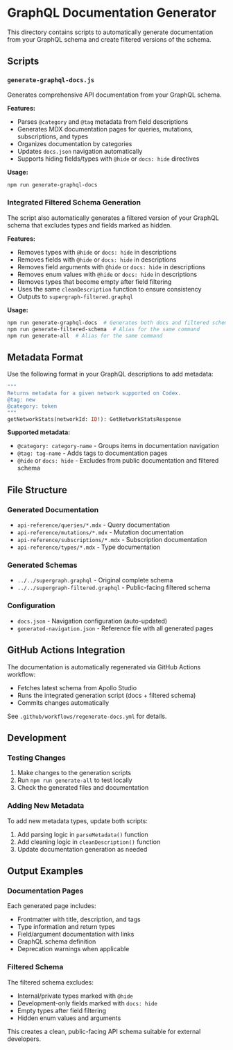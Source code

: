 # GraphQL Documentation Generator

This directory contains scripts to automatically generate documentation from your GraphQL schema and create filtered versions of the schema.

## Scripts

### `generate-graphql-docs.js`
Generates comprehensive API documentation from your GraphQL schema.

**Features:**
- Parses `@category` and `@tag` metadata from field descriptions
- Generates MDX documentation pages for queries, mutations, subscriptions, and types
- Organizes documentation by categories
- Updates `docs.json` navigation automatically
- Supports hiding fields/types with `@hide` or `docs: hide` directives

**Usage:**
```bash
npm run generate-graphql-docs
```

### Integrated Filtered Schema Generation
The script also automatically generates a filtered version of your GraphQL schema that excludes types and fields marked as hidden.

**Features:**
- Removes types with `@hide` or `docs: hide` in descriptions
- Removes fields with `@hide` or `docs: hide` in descriptions
- Removes field arguments with `@hide` or `docs: hide` in descriptions
- Removes enum values with `@hide` or `docs: hide` in descriptions
- Removes types that become empty after field filtering
- Uses the same `cleanDescription` function to ensure consistency
- Outputs to `supergraph-filtered.graphql`

**Usage:**
```bash
npm run generate-graphql-docs  # Generates both docs and filtered schema
npm run generate-filtered-schema  # Alias for the same command
npm run generate-all  # Alias for the same command
```

## Metadata Format

Use the following format in your GraphQL descriptions to add metadata:

```graphql
"""
Returns metadata for a given network supported on Codex.
@tag: new
@category: token
"""
getNetworkStats(networkId: ID!): GetNetworkStatsResponse
```

**Supported metadata:**
- `@category: category-name` - Groups items in documentation navigation
- `@tag: tag-name` - Adds tags to documentation pages
- `@hide` or `docs: hide` - Excludes from public documentation and filtered schema

## File Structure

### Generated Documentation
- `api-reference/queries/*.mdx` - Query documentation
- `api-reference/mutations/*.mdx` - Mutation documentation
- `api-reference/subscriptions/*.mdx` - Subscription documentation
- `api-reference/types/*.mdx` - Type documentation

### Generated Schemas
- `../../supergraph.graphql` - Original complete schema
- `../../supergraph-filtered.graphql` - Public-facing filtered schema

### Configuration
- `docs.json` - Navigation configuration (auto-updated)
- `generated-navigation.json` - Reference file with all generated pages

## GitHub Actions Integration

The documentation is automatically regenerated via GitHub Actions workflow:
- Fetches latest schema from Apollo Studio
- Runs the integrated generation script (docs + filtered schema)
- Commits changes automatically

See `.github/workflows/regenerate-docs.yml` for details.

## Development

### Testing Changes
1. Make changes to the generation scripts
2. Run `npm run generate-all` to test locally
3. Check the generated files and documentation

### Adding New Metadata
To add new metadata types, update both scripts:
1. Add parsing logic in `parseMetadata()` function
2. Add cleaning logic in `cleanDescription()` function
3. Update documentation generation as needed

## Output Examples

### Documentation Pages
Each generated page includes:
- Frontmatter with title, description, and tags
- Type information and return types
- Field/argument documentation with links
- GraphQL schema definition
- Deprecation warnings when applicable

### Filtered Schema
The filtered schema excludes:
- Internal/private types marked with `@hide`
- Development-only fields marked with `docs: hide`
- Empty types after field filtering
- Hidden enum values and arguments

This creates a clean, public-facing API schema suitable for external developers.
